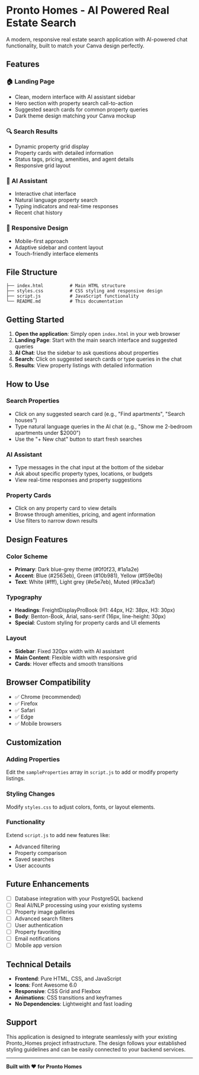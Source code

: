 # Pronto Homes - AI Powered Real Estate Search

A modern, responsive real estate search application with AI-powered chat functionality, built to match your Canva design perfectly.

## Features

### 🏠 Landing Page
- Clean, modern interface with AI assistant sidebar
- Hero section with property search call-to-action
- Suggested search cards for common property queries
- Dark theme design matching your Canva mockup

### 🔍 Search Results
- Dynamic property grid display
- Property cards with detailed information
- Status tags, pricing, amenities, and agent details
- Responsive grid layout

### 🤖 AI Assistant
- Interactive chat interface
- Natural language property search
- Typing indicators and real-time responses
- Recent chat history

### 📱 Responsive Design
- Mobile-first approach
- Adaptive sidebar and content layout
- Touch-friendly interface elements

## File Structure

```
├── index.html          # Main HTML structure
├── styles.css          # CSS styling and responsive design
├── script.js           # JavaScript functionality
└── README.md           # This documentation
```

## Getting Started

1. **Open the application**: Simply open `index.html` in your web browser
2. **Landing Page**: Start with the main search interface and suggested queries
3. **AI Chat**: Use the sidebar to ask questions about properties
4. **Search**: Click on suggested search cards or type queries in the chat
5. **Results**: View property listings with detailed information

## How to Use

### Search Properties
- Click on any suggested search card (e.g., "Find apartments", "Search houses")
- Type natural language queries in the AI chat (e.g., "Show me 2-bedroom apartments under $2000")
- Use the "+ New chat" button to start fresh searches

### AI Assistant
- Type messages in the chat input at the bottom of the sidebar
- Ask about specific property types, locations, or budgets
- View real-time responses and property suggestions

### Property Cards
- Click on any property card to view details
- Browse through amenities, pricing, and agent information
- Use filters to narrow down results

## Design Features

### Color Scheme
- **Primary**: Dark blue-grey theme (#0f0f23, #1a1a2e)
- **Accent**: Blue (#2563eb), Green (#10b981), Yellow (#f59e0b)
- **Text**: White (#fff), Light grey (#e5e7eb), Muted (#9ca3af)

### Typography
- **Headings**: FreightDisplayProBook (H1: 44px, H2: 38px, H3: 30px)
- **Body**: Benton-Book, Arial, sans-serif (16px, line-height: 30px)
- **Special**: Custom styling for property cards and UI elements

### Layout
- **Sidebar**: Fixed 320px width with AI assistant
- **Main Content**: Flexible width with responsive grid
- **Cards**: Hover effects and smooth transitions

## Browser Compatibility

- ✅ Chrome (recommended)
- ✅ Firefox
- ✅ Safari
- ✅ Edge
- ✅ Mobile browsers

## Customization

### Adding Properties
Edit the `sampleProperties` array in `script.js` to add or modify property listings.

### Styling Changes
Modify `styles.css` to adjust colors, fonts, or layout elements.

### Functionality
Extend `script.js` to add new features like:
- Advanced filtering
- Property comparison
- Saved searches
- User accounts

## Future Enhancements

- [ ] Database integration with your PostgreSQL backend
- [ ] Real AI/NLP processing using your existing systems
- [ ] Property image galleries
- [ ] Advanced search filters
- [ ] User authentication
- [ ] Property favoriting
- [ ] Email notifications
- [ ] Mobile app version

## Technical Details

- **Frontend**: Pure HTML, CSS, and JavaScript
- **Icons**: Font Awesome 6.0
- **Responsive**: CSS Grid and Flexbox
- **Animations**: CSS transitions and keyframes
- **No Dependencies**: Lightweight and fast loading

## Support

This application is designed to integrate seamlessly with your existing Pronto_Homes project infrastructure. The design follows your established styling guidelines and can be easily connected to your backend services.

---

**Built with ❤️ for Pronto Homes**
